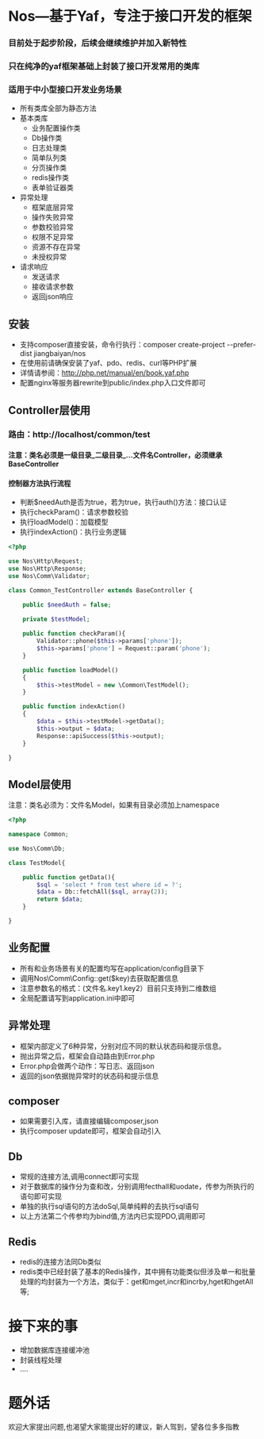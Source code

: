 # Nos—基于Yaf，专注于接口开发的框架
### 目前处于起步阶段，后续会继续维护并加入新特性
### 只在纯净的yaf框架基础上封装了接口开发常用的类库
### 适用于中小型接口开发业务场景
 - 所有类库全部为静态方法
 - 基本类库
   - 业务配置操作类
   - Db操作类
   - 日志处理类
   - 简单队列类
   - 分页操作类
   - redis操作类
   - 表单验证器类
 - 异常处理
   - 框架底层异常
   - 操作失败异常
   - 参数校验异常
   - 权限不足异常
   - 资源不存在异常
   - 未授权异常
 - 请求响应
   - 发送请求
   - 接收请求参数
   - 返回json响应
## 安装
 - 支持composer直接安装，命令行执行：composer create-project --prefer-dist jiangbaiyan/nos
 - 在使用前请确保安装了yaf、pdo、redis、curl等PHP扩展
 - 详情请参阅：http://php.net/manual/en/book.yaf.php
 - 配置nginx等服务器rewrite到public/index.php入口文件即可
## Controller层使用
### 路由：http://localhost/common/test
#### 注意：类名必须是一级目录_二级目录_...文件名Controller，必须继承BaseController
#### 控制器方法执行流程
 - 判断$needAuth是否为true，若为true，执行auth()方法：接口认证
 - 执行checkParam()：请求参数校验
 - 执行loadModel()：加载模型
 - 执行indexAction()：执行业务逻辑
```php
<?php

use Nos\Http\Request;
use Nos\Http\Response;
use Nos\Comm\Validator;

class Common_TestController extends BaseController {

    public $needAuth = false;
    
    private $testModel;

    public function checkParam(){
        Validator::phone($this->params['phone']);
        $this->params['phone'] = Request::param('phone');
    }

    public function loadModel()
    {
        $this->testModel = new \Common\TestModel();
    }

    public function indexAction()
    {
        $data = $this->testModel->getData();
        $this->output = $data;
        Response::apiSuccess($this->output);
    }

}
```
## Model层使用
注意：类名必须为：文件名Model，如果有目录必须加上namespace
```php
<?php

namespace Common;

use Nos\Comm\Db;

class TestModel{

    public function getData(){
        $sql = 'select * from test where id = ?';
        $data = Db::fetchAll($sql, array(2));
        return $data;
    }

}
```
## 业务配置
 - 所有和业务场景有关的配置均写在application/config目录下
 - 调用Nos\Comm\Config::get($key)去获取配置信息
 - 注意参数名的格式：(文件名.key1.key2）目前只支持到二维数组
 - 全局配置请写到application.ini中即可
## 异常处理
 - 框架内部定义了6种异常，分别对应不同的默认状态码和提示信息。
 - 抛出异常之后，框架会自动路由到Error.php
 - Error.php会做两个动作：写日志、返回json
 - 返回的json依据抛异常时的状态码和提示信息
## composer
 - 如果需要引入库，请直接编辑composer,json
 - 执行composer update即可，框架会自动引入
## Db
 - 常规的连接方法,调用connect即可实现
 - 对于数据库的操作分为查和改，分别调用fecthall和uodate，传参为所执行的语句即可实现
 - 单独的执行sql语句的方法doSql,简单纯粹的去执行sql语句
 - 以上方法第二个传参均为bind值,方法内已实现PDO,调用即可
## Redis
 - redis的连接方法同Db类似
 - redis类中已经封装了基本的Redis操作，其中拥有功能类似但涉及单一和批量处理的均封装为一个方法，类似于：get和mget,incr和incrby,hget和hgetAll等;
# 接下来的事  
  - 增加数据库连接缓冲池
  - 封装线程处理
  - ....
# 题外话
  欢迎大家提出问题,也渴望大家能提出好的建议，新人驾到，望各位多多指教
    